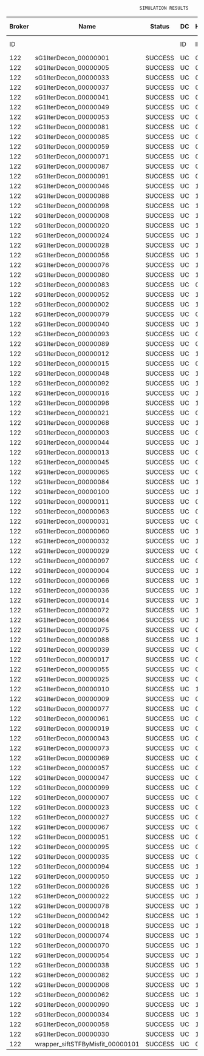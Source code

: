 

                                                     SIMULATION RESULTS

|Broker|         Name         | Status|  DC  |Host|Host PEs |VM|   VM PEs|   VM MIPS|ActivityLen|StartTime|FinishTime|ExecTime
|------|----------------------|-------|------|----|---------|--|---------|----------|-----------|---------|----------|--------
|    ID|                      |       |    ID|  ID|CPU cores|ID|CPU cores|        MI|         MI|  Seconds|   Seconds| Seconds
|   122| sG1IterDecon_00000001|SUCCESS|    UC|   0|       12|488|        2|    1000.0|      56150| 141946.8|  142648.8|   702.0
|   122| sG1IterDecon_00000005|SUCCESS|    UC|   0|       12|488|        2|    1000.0|      56150| 141946.8|  142648.8|   702.0
|   122| sG1IterDecon_00000033|SUCCESS|    UC|   0|       12|488|        2|    1000.0|      56150| 141946.8|  142648.8|   702.0
|   122| sG1IterDecon_00000037|SUCCESS|    UC|   0|       12|488|        2|    1000.0|      56150| 141946.8|  142648.8|   702.0
|   122| sG1IterDecon_00000041|SUCCESS|    UC|   0|       12|488|        2|    1000.0|      56150| 141946.8|  142648.8|   702.0
|   122| sG1IterDecon_00000049|SUCCESS|    UC|   0|       12|488|        2|    1000.0|      56150| 141946.8|  142648.8|   702.0
|   122| sG1IterDecon_00000053|SUCCESS|    UC|   0|       12|488|        2|    1000.0|      56150| 141946.8|  142648.8|   702.0
|   122| sG1IterDecon_00000081|SUCCESS|    UC|   0|       12|488|        2|    1000.0|      56150| 141946.8|  142648.8|   702.0
|   122| sG1IterDecon_00000085|SUCCESS|    UC|   0|       12|488|        2|    1000.0|      56150| 141946.8|  142648.8|   702.0
|   122| sG1IterDecon_00000059|SUCCESS|    UC|   0|       12|490|        2|    1000.0|      56150| 141946.8|  142648.8|   702.0
|   122| sG1IterDecon_00000071|SUCCESS|    UC|   0|       12|490|        2|    1000.0|      56150| 141946.8|  142648.8|   702.0
|   122| sG1IterDecon_00000087|SUCCESS|    UC|   0|       12|490|        2|    1000.0|      56150| 141946.8|  142648.8|   702.0
|   122| sG1IterDecon_00000091|SUCCESS|    UC|   0|       12|490|        2|    1000.0|      56150| 141946.8|  142648.8|   702.0
|   122| sG1IterDecon_00000046|SUCCESS|    UC|   1|       12|489|        2|    1000.0|      56150| 141946.8|  142648.8|   702.0
|   122| sG1IterDecon_00000086|SUCCESS|    UC|   1|       12|489|        2|    1000.0|      56150| 141946.8|  142648.8|   702.0
|   122| sG1IterDecon_00000098|SUCCESS|    UC|   1|       12|489|        2|    1000.0|      56150| 141946.8|  142648.8|   702.0
|   122| sG1IterDecon_00000008|SUCCESS|    UC|   1|       12|491|        2|    1000.0|      56150| 141946.8|  142648.8|   702.0
|   122| sG1IterDecon_00000020|SUCCESS|    UC|   1|       12|491|        2|    1000.0|      56150| 141946.8|  142648.8|   702.0
|   122| sG1IterDecon_00000024|SUCCESS|    UC|   1|       12|491|        2|    1000.0|      56150| 141946.8|  142648.8|   702.0
|   122| sG1IterDecon_00000028|SUCCESS|    UC|   1|       12|491|        2|    1000.0|      56150| 141946.8|  142648.8|   702.0
|   122| sG1IterDecon_00000056|SUCCESS|    UC|   1|       12|491|        2|    1000.0|      56150| 141946.8|  142648.8|   702.0
|   122| sG1IterDecon_00000076|SUCCESS|    UC|   1|       12|491|        2|    1000.0|      56150| 141946.8|  142648.8|   702.0
|   122| sG1IterDecon_00000080|SUCCESS|    UC|   1|       12|491|        2|    1000.0|      56150| 141946.8|  142648.8|   702.0
|   122| sG1IterDecon_00000083|SUCCESS|    UC|   0|       12|490|        2|    1000.0|      59381| 141946.8|  142682.9|   736.1
|   122| sG1IterDecon_00000052|SUCCESS|    UC|   1|       12|491|        2|    1000.0|      61375| 141946.8|  142696.0|   749.1
|   122| sG1IterDecon_00000002|SUCCESS|    UC|   1|       12|489|        2|    1000.0|      60450| 141946.8|  142696.6|   749.8
|   122| sG1IterDecon_00000079|SUCCESS|    UC|   0|       12|490|        2|    1000.0|      83667| 141946.8|  142925.7|   978.9
|   122| sG1IterDecon_00000040|SUCCESS|    UC|   1|       12|491|        2|    1000.0|      91200| 141946.8|  142950.9|  1004.1
|   122| sG1IterDecon_00000093|SUCCESS|    UC|   0|       12|488|        2|    1000.0|      96311| 141946.8|  142970.3|  1023.4
|   122| sG1IterDecon_00000089|SUCCESS|    UC|   0|       12|488|        2|    1000.0|     115702| 141946.8|  143116.1|  1169.3
|   122| sG1IterDecon_00000012|SUCCESS|    UC|   1|       12|491|        2|    1000.0|     117306| 141946.8|  143159.7|  1212.9
|   122| sG1IterDecon_00000015|SUCCESS|    UC|   0|       12|490|        2|    1000.0|     115126| 141946.8|  143225.5|  1278.7
|   122| sG1IterDecon_00000048|SUCCESS|    UC|   1|       12|491|        2|    1000.0|     131219| 141946.8|  143264.5|  1317.7
|   122| sG1IterDecon_00000092|SUCCESS|    UC|   1|       12|491|        2|    1000.0|     135995| 141946.8|  143298.1|  1351.3
|   122| sG1IterDecon_00000016|SUCCESS|    UC|   1|       12|491|        2|    1000.0|     144034| 141946.8|  143350.7|  1403.9
|   122| sG1IterDecon_00000096|SUCCESS|    UC|   1|       12|491|        2|    1000.0|     146964| 141946.8|  143368.4|  1421.6
|   122| sG1IterDecon_00000021|SUCCESS|    UC|   0|       12|488|        2|    1000.0|     156382| 141946.8|  143402.6|  1455.8
|   122| sG1IterDecon_00000068|SUCCESS|    UC|   1|       12|491|        2|    1000.0|     162933| 141946.8|  143456.7|  1509.8
|   122| sG1IterDecon_00000003|SUCCESS|    UC|   0|       12|490|        2|    1000.0|     143490| 141946.8|  143481.2|  1534.4
|   122| sG1IterDecon_00000044|SUCCESS|    UC|   1|       12|491|        2|    1000.0|     168756| 141946.8|  143485.7|  1538.9
|   122| sG1IterDecon_00000013|SUCCESS|    UC|   0|       12|488|        2|    1000.0|     173487| 141946.8|  143514.6|  1567.7
|   122| sG1IterDecon_00000045|SUCCESS|    UC|   0|       12|488|        2|    1000.0|     193935| 141946.8|  143637.8|  1690.9
|   122| sG1IterDecon_00000065|SUCCESS|    UC|   0|       12|488|        2|    1000.0|     195345| 141946.8|  143645.6|  1698.8
|   122| sG1IterDecon_00000084|SUCCESS|    UC|   1|       12|491|        2|    1000.0|     231134| 141946.8|  143766.8|  1820.0
|   122| sG1IterDecon_00000100|SUCCESS|    UC|   1|       12|491|        2|    1000.0|     237950| 141946.8|  143794.0|  1847.2
|   122| sG1IterDecon_00000011|SUCCESS|    UC|   0|       12|490|        2|    1000.0|     182930| 141946.8|  143818.3|  1871.5
|   122| sG1IterDecon_00000063|SUCCESS|    UC|   0|       12|490|        2|    1000.0|     188230| 141946.8|  143860.7|  1913.9
|   122| sG1IterDecon_00000031|SUCCESS|    UC|   0|       12|490|        2|    1000.0|     190673| 141946.8|  143879.2|  1932.4
|   122| sG1IterDecon_00000060|SUCCESS|    UC|   1|       12|491|        2|    1000.0|     265578| 141946.8|  143891.1|  1944.3
|   122| sG1IterDecon_00000032|SUCCESS|    UC|   1|       12|491|        2|    1000.0|     270491| 141946.8|  143905.9|  1959.0
|   122| sG1IterDecon_00000029|SUCCESS|    UC|   0|       12|488|        2|    1000.0|     252025| 141946.8|  143929.0|  1982.2
|   122| sG1IterDecon_00000097|SUCCESS|    UC|   0|       12|488|        2|    1000.0|     274532| 141946.8|  144030.5|  2083.7
|   122| sG1IterDecon_00000004|SUCCESS|    UC|   1|       12|491|        2|    1000.0|     334964| 141946.8|  144067.0|  2120.2
|   122| sG1IterDecon_00000066|SUCCESS|    UC|   1|       12|489|        2|    1000.0|     190704| 141946.8|  144068.3|  2121.5
|   122| sG1IterDecon_00000036|SUCCESS|    UC|   1|       12|491|        2|    1000.0|     337139| 141946.8|  144071.4|  2124.6
|   122| sG1IterDecon_00000014|SUCCESS|    UC|   1|       12|489|        2|    1000.0|     197394| 141946.8|  144135.3|  2188.5
|   122| sG1IterDecon_00000072|SUCCESS|    UC|   1|       12|491|        2|    1000.0|     387256| 141946.8|  144146.7|  2199.9
|   122| sG1IterDecon_00000064|SUCCESS|    UC|   1|       12|491|        2|    1000.0|     394582| 141946.8|  144154.0|  2207.2
|   122| sG1IterDecon_00000075|SUCCESS|    UC|   0|       12|490|        2|    1000.0|     234888| 141946.8|  144190.7|  2243.9
|   122| sG1IterDecon_00000088|SUCCESS|    UC|   1|       12|491|        2|    1000.0|     467079| 141946.8|  144226.6|  2279.8
|   122| sG1IterDecon_00000039|SUCCESS|    UC|   0|       12|490|        2|    1000.0|     244204| 141946.8|  144251.7|  2304.9
|   122| sG1IterDecon_00000017|SUCCESS|    UC|   0|       12|488|        2|    1000.0|     341331| 141946.8|  144297.8|  2351.0
|   122| sG1IterDecon_00000055|SUCCESS|    UC|   0|       12|490|        2|    1000.0|     255737| 141946.8|  144321.2|  2374.4
|   122| sG1IterDecon_00000025|SUCCESS|    UC|   0|       12|488|        2|    1000.0|     358800| 141946.8|  144359.1|  2412.3
|   122| sG1IterDecon_00000010|SUCCESS|    UC|   1|       12|489|        2|    1000.0|     225339| 141946.8|  144401.7|  2454.9
|   122| sG1IterDecon_00000009|SUCCESS|    UC|   0|       12|488|        2|    1000.0|     391043| 141946.8|  144455.9|  2509.1
|   122| sG1IterDecon_00000077|SUCCESS|    UC|   0|       12|488|        2|    1000.0|     424669| 141946.8|  144540.0|  2593.2
|   122| sG1IterDecon_00000061|SUCCESS|    UC|   0|       12|488|        2|    1000.0|     449668| 141946.8|  144590.0|  2643.2
|   122| sG1IterDecon_00000019|SUCCESS|    UC|   0|       12|490|        2|    1000.0|     310565| 141946.8|  144624.1|  2677.3
|   122| sG1IterDecon_00000043|SUCCESS|    UC|   0|       12|490|        2|    1000.0|     315524| 141946.8|  144648.9|  2702.1
|   122| sG1IterDecon_00000073|SUCCESS|    UC|   0|       12|488|        2|    1000.0|     514833| 141946.8|  144687.9|  2741.1
|   122| sG1IterDecon_00000069|SUCCESS|    UC|   0|       12|488|        2|    1000.0|     517533| 141946.8|  144690.7|  2743.8
|   122| sG1IterDecon_00000057|SUCCESS|    UC|   0|       12|488|        2|    1000.0|     548071| 141946.8|  144721.2|  2774.4
|   122| sG1IterDecon_00000047|SUCCESS|    UC|   0|       12|490|        2|    1000.0|     378587| 141946.8|  144933.1|  2986.3
|   122| sG1IterDecon_00000099|SUCCESS|    UC|   0|       12|490|        2|    1000.0|     388369| 141946.8|  144972.2|  3025.4
|   122| sG1IterDecon_00000007|SUCCESS|    UC|   0|       12|490|        2|    1000.0|     417184| 141946.8|  145073.4|  3126.6
|   122| sG1IterDecon_00000023|SUCCESS|    UC|   0|       12|490|        2|    1000.0|     440432| 141946.8|  145143.2|  3196.4
|   122| sG1IterDecon_00000027|SUCCESS|    UC|   0|       12|490|        2|    1000.0|     452997| 141946.8|  145174.7|  3227.9
|   122| sG1IterDecon_00000067|SUCCESS|    UC|   0|       12|490|        2|    1000.0|     473732| 141946.8|  145216.2|  3269.4
|   122| sG1IterDecon_00000051|SUCCESS|    UC|   0|       12|490|        2|    1000.0|     478427| 141946.8|  145223.3|  3276.4
|   122| sG1IterDecon_00000095|SUCCESS|    UC|   0|       12|490|        2|    1000.0|     485151| 141946.8|  145229.9|  3283.1
|   122| sG1IterDecon_00000035|SUCCESS|    UC|   0|       12|490|        2|    1000.0|     493480| 141946.8|  145238.3|  3291.5
|   122| sG1IterDecon_00000094|SUCCESS|    UC|   1|       12|489|        2|    1000.0|     318396| 141946.8|  145240.3|  3293.5
|   122| sG1IterDecon_00000050|SUCCESS|    UC|   1|       12|489|        2|    1000.0|     318735| 141946.8|  145243.2|  3296.4
|   122| sG1IterDecon_00000026|SUCCESS|    UC|   1|       12|489|        2|    1000.0|     322630| 141946.8|  145274.3|  3327.5
|   122| sG1IterDecon_00000022|SUCCESS|    UC|   1|       12|489|        2|    1000.0|     357190| 141946.8|  145534.2|  3587.4
|   122| sG1IterDecon_00000078|SUCCESS|    UC|   1|       12|489|        2|    1000.0|     360476| 141946.8|  145557.4|  3610.6
|   122| sG1IterDecon_00000042|SUCCESS|    UC|   1|       12|489|        2|    1000.0|     368699| 141946.8|  145611.2|  3664.4
|   122| sG1IterDecon_00000018|SUCCESS|    UC|   1|       12|489|        2|    1000.0|     414263| 141946.8|  145885.7|  3938.9
|   122| sG1IterDecon_00000074|SUCCESS|    UC|   1|       12|489|        2|    1000.0|     424552| 141946.8|  145942.5|  3995.7
|   122| sG1IterDecon_00000070|SUCCESS|    UC|   1|       12|489|        2|    1000.0|     448310| 141946.8|  146061.2|  4114.4
|   122| sG1IterDecon_00000054|SUCCESS|    UC|   1|       12|489|        2|    1000.0|     450508| 141946.8|  146071.3|  4124.4
|   122| sG1IterDecon_00000038|SUCCESS|    UC|   1|       12|489|        2|    1000.0|     477933| 141946.8|  146181.0|  4234.2
|   122| sG1IterDecon_00000082|SUCCESS|    UC|   1|       12|489|        2|    1000.0|     479541| 141946.8|  146186.6|  4239.7
|   122| sG1IterDecon_00000006|SUCCESS|    UC|   1|       12|489|        2|    1000.0|     495411| 141946.8|  146234.3|  4287.5
|   122| sG1IterDecon_00000062|SUCCESS|    UC|   1|       12|489|        2|    1000.0|     512294| 141946.8|  146276.5|  4329.7
|   122| sG1IterDecon_00000090|SUCCESS|    UC|   1|       12|489|        2|    1000.0|     525791| 141946.8|  146303.5|  4356.6
|   122| sG1IterDecon_00000034|SUCCESS|    UC|   1|       12|489|        2|    1000.0|     550026| 141946.8|  146339.9|  4393.1
|   122| sG1IterDecon_00000058|SUCCESS|    UC|   1|       12|489|        2|    1000.0|     559233| 141946.8|  146349.1|  4402.3
|   122| sG1IterDecon_00000030|SUCCESS|    UC|   1|       12|489|        2|    1000.0|     560188| 141946.8|  146350.0|  4403.2
|   122|wrapper_siftSTFByMisfit_00000101|SUCCESS|    UC|   0|       12|488|        2|    1000.0|      13510| 146350.0|  146363.6|    13.6

